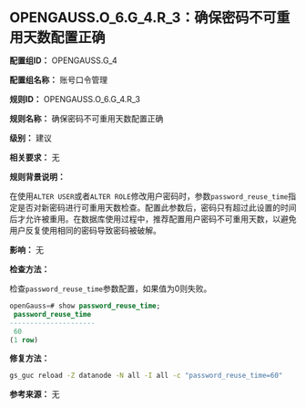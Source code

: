 **<font size="5">OPENGAUSS.O_6.G_4.R_3：确保密码不可重用天数配置正确</font>**

**配置组ID：**
OPENGAUSS.G_4

**配置组名称：**
账号口令管理

**规则ID：**
OPENGAUSS.O_6.G_4.R_3

**规则名称：**
确保密码不可重用天数配置正确

**级别：**
建议

**相关要求：**
无

**规则背景说明：**

在使用`ALTER USER`或者`ALTER ROLE`修改用户密码时，参数`password_reuse_time`指定是否对新密码进行可重用天数检查。配置此参数后，密码只有超过此设置的时间后才允许被重用。在数据库使用过程中，推荐配置用户密码不可重用天数，以避免用户反复使用相同的密码导致密码被破解。

**影响：**
无

**检查方法：**

检查`password_reuse_time`参数配置，如果值为0则失败。

```sql
openGauss=# show password_reuse_time;
 password_reuse_time
---------------------
 60
(1 row)
```

**修复方法：**

```bash
gs_guc reload -Z datanode -N all -I all -c "password_reuse_time=60"
```

**参考来源：**
无